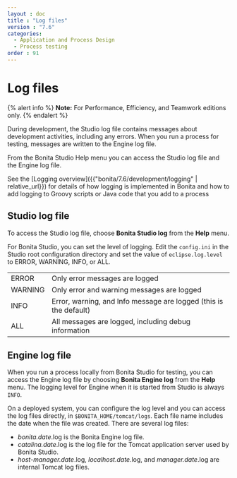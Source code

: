 ```yaml
---
layout : doc
title : "Log files"
version : "7.6"
categories:
  - Application and Process Design
  - Process testing
order : 91
---
```

# Log files

{% alert info %}
**Note:** For Performance, Efficiency, and Teamwork editions only.
{% endalert %}

During development, the Studio log file contains messages about development activities, including any errors.
When you run a process for testing, messages are written to the Engine log file.

From the Bonita Studio Help menu you can access the Studio log file 
and the Engine log file.

See the [Logging overview]({{"bonita/7.6/development/logging" | relative_url}}) for details of how logging is implemented in Bonita and how to add logging to Groovy scripts or Java code that you add to a process

## Studio log file

To access the Studio log file, choose **Bonita Studio log** from the **Help** menu.

For Bonita Studio, you can set the level of logging. Edit the `config.ini` in the Studio root configuration directory and set the value of `eclipse.log.level` to ERROR, WARNING, INFO, or ALL.

| | |
|:-|:-|
| ERROR | Only error messages are logged| 
| WARNING | Only error and warning messages are logged| 
| INFO | Error, warning, and Info message are logged (this is the default)| 
| ALL | All messages are logged, including debug information| 

## Engine log file

When you run a process locally from Bonita Studio for testing, you can access the Engine log file by choosing **Bonita Engine log** from the **Help** menu. 
The logging level for Engine when it is started from Studio is always `INFO`. 

On a deployed system, you can configure the log level and you can access the log files directly, in `$BONITA_HOME/tomcat/logs`. 
Each file name includes the date when the file was created. There are several log files:

* _bonita.date_.log is the Bonita Engine log file.
* _catalina.date_.log is the log file for the Tomcat application server used by Bonita Studio.
* _host-manager.date_.log, _localhost.date_.log, and _manager.date_.log are internal Tomcat log files.
